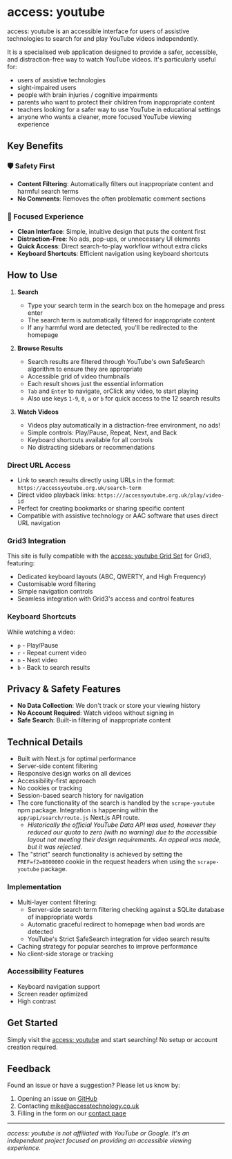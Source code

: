 # access: youtube

access: youtube is an accessible interface for users of assistive technologies to search for and play YouTube videos independently.

It is a specialised web application designed to provide a safer, accessible, and distraction-free way to watch YouTube videos. It's particularly useful for:

- users of assistive technologies
- sight-impaired users
- people with brain injuries / cognitive impairments
- parents who want to protect their children from inappropriate content
- teachers looking for a safer way to use YouTube in educational settings
- anyone who wants a cleaner, more focused YouTube viewing experience

## Key Benefits

### 🛡️ Safety First

- **Content Filtering**: Automatically filters out inappropriate content and harmful search terms
- **No Comments**: Removes the often problematic comment sections

### 🎯 Focused Experience

- **Clean Interface**: Simple, intuitive design that puts the content first
- **Distraction-Free**: No ads, pop-ups, or unnecessary UI elements
- **Quick Access**: Direct search-to-play workflow without extra clicks
- **Keyboard Shortcuts**: Efficient navigation using keyboard shortcuts

## How to Use

1. **Search**

   - Type your search term in the search box on the homepage and press enter
   - The search term is automatically filtered for inappropriate content
   - If any harmful word are detected, you'll be redirected to the homepage

2. **Browse Results**

   - Search results are filtered through YouTube's own SafeSearch algorithm to ensure they are appropriate
   - Accessible grid of video thumbnails
   - Each result shows just the essential information
   - `Tab` and `Enter` to navigate, orClick any video, to start playing
   - Also use keys `1-9`, `0`, `a` or `b` for quick access to the 12 search results

3. **Watch Videos**
   - Videos play automatically in a distraction-free environment, no ads!
   - Simple controls: Play/Pause, Repeat, Next, and Back
   - Keyboard shortcuts available for all controls
   - No distracting sidebars or recommendations

### Direct URL Access

- Link to search results directly using URLs in the format: `https://accessyoutube.org.uk/search-term`
- Direct video playback links: `https:///accessyoutube.org.uk/play/video-id`
- Perfect for creating bookmarks or sharing specific content
- Compatible with assistive technology or AAC software that uses direct URL navigation

### Grid3 Integration

This site is fully compatible with the [access: youtube Grid Set](https://grids.sensorysoftware.com/en/sensory-software/ea70325b-6368-4da6-b5e9-7d291f67cb68) for Grid3, featuring:

- Dedicated keyboard layouts (ABC, QWERTY, and High Frequency)
- Customisable word filtering
- Simple navigation controls
- Seamless integration with Grid3's access and control features

### Keyboard Shortcuts

While watching a video:

- `p` - Play/Pause
- `r` - Repeat current video
- `n` - Next video
- `b` - Back to search results

## Privacy & Safety Features

- **No Data Collection**: We don't track or store your viewing history
- **No Account Required**: Watch videos without signing in
- **Safe Search**: Built-in filtering of inappropriate content

## Technical Details

- Built with Next.js for optimal performance
- Server-side content filtering
- Responsive design works on all devices
- Accessibility-first approach
- No cookies or tracking
- Session-based search history for navigation
- The core functionality of the search is handled by the `scrape-youtube` npm package. Integration is happening within the `app/api/search/route.js` Next.js API route.
  - *Historically the official YouTube Data API was used, however they reduced our quota to zero (with no warning) due to the accessible layout not meeting their design requirements. An appeal was made, but it was rejected.*
- The "strict" search functionality is achieved by setting the `PREF=f2=8000000` cookie in the request headers when using the `scrape-youtube` package.

### Implementation

- Multi-layer content filtering:
  - Server-side search term filtering checking against a SQLite database of inappropriate words
  - Automatic graceful redirect to homepage when bad words are detected
  - YouTube's Strict SafeSearch integration for video search results
- Caching strategy for popular searches to improve performance
- No client-side storage or tracking

### Accessibility Features

- Keyboard navigation support
- Screen reader optimized
- High contrast

## Get Started

Simply visit the [access: youtube](https://accessyoutube.org.uk) and start searching! No setup or account creation required.

## Feedback

Found an issue or have a suggestion? Please let us know by:

1. Opening an issue on [GitHub](https://github.com/accesstechnology-mike/access-youtube)
2. Contacting [mike@accesstechnology.co.uk](mailto:mike@accesstechnology.co.uk)
3. Filling in the form on our [contact page](https://accesstechnology.co.uk/contact)

---

_access: youtube is not affiliated with YouTube or Google. It's an independent project focused on providing an accessible viewing experience._
